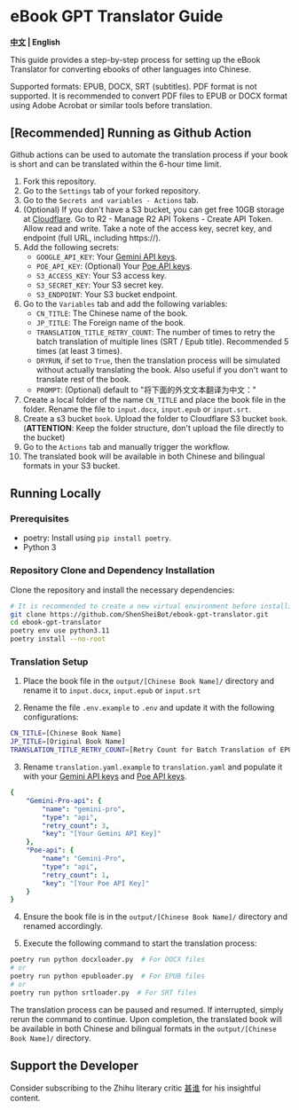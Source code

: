 # eBook GPT Translator Guide

**[中文](./README_CN.md) | English**

This guide provides a step-by-step process for setting up the eBook Translator for converting ebooks of other languages into Chinese.

Supported formats: EPUB, DOCX, SRT (subtitles).
PDF format is not supported. It is recommended to convert PDF files to EPUB or DOCX format using Adobe Acrobat or similar tools before translation.

## [Recommended] Running as Github Action

Github actions can be used to automate the translation process if your book is short and can be translated within the 6-hour time limit.

1. Fork this repository.
2. Go to the `Settings` tab of your forked repository.
3. Go to the `Secrets and variables - Actions` tab.
4. (Optional) If you don't have a S3 bucket, you can get free 10GB storage at [Cloudflare](https://developers.cloudflare.com/r2/). Go to R2 - Manage R2 API Tokens - Create API Token. Allow read and write. Take a note of the access key, secret key, and endpoint (full URL, including https://).
5. Add the following secrets:
   - `GOOGLE_API_KEY`: Your [Gemini API keys](https://aistudio.google.com/app/u/0/apikey?pli=1).
   - `POE_API_KEY`: (Optional) Your [Poe API keys](https://poe.com/api_key).
   - `S3_ACCESS_KEY`: Your S3 access key. 
   - `S3_SECRET_KEY`: Your S3 secret key.
   - `S3_ENDPOINT`: Your S3 bucket endpoint.
6. Go to the `Variables` tab and add the following variables:
   - `CN_TITLE`: The Chinese name of the book.
   - `JP_TITLE`: The Foreign name of the book.
   - `TRANSLATION_TITLE_RETRY_COUNT`: The number of times to retry the batch translation of multiple lines (SRT / Epub title). Recommended 5 times (at least 3 times). 
   - `DRYRUN`, if set to `True`, then the translation process will be simulated without actually translating the book. Also useful if you don't want to translate rest of the book.
   - `PROMPT`: (Optional) default to "将下面的外文文本翻译为中文："
7. Create a local folder of the name `CN_TITLE` and place the book file in the folder. Rename the file to `input.docx`, `input.epub` or `input.srt`.
8. Create a s3 bucket `book`. Upload the folder to Cloudflare S3 bucket `book`. (**ATTENTION**: Keep the folder structure, don't upload the file directly to the bucket)
9. Go to the `Actions` tab and manually trigger the workflow.
10. The translated book will be available in both Chinese and bilingual formats in your S3 bucket.



## Running Locally

### Prerequisites
- poetry: Install using `pip install poetry`.
- Python 3

### Repository Clone and Dependency Installation

Clone the repository and install the necessary dependencies:

```bash
# It is recommended to create a new virtual environment before installing the dependencies.
git clone https://github.com/ShenSheiBot/ebook-gpt-translator.git
cd ebook-gpt-translator
poetry env use python3.11
poetry install --no-root
```

### Translation Setup

1. Place the book file in the `output/[Chinese Book Name]/` directory and rename it to `input.docx`, `input.epub` or `input.srt`

2. Rename the file `.env.example` to `.env` and update it with the following configurations:

```bash
CN_TITLE=[Chinese Book Name]
JP_TITLE=[Original Book Name]
TRANSLATION_TITLE_RETRY_COUNT=[Retry Count for Batch Translation of EPUB Titles or SRT Lines]
```

3. Rename `translation.yaml.example` to `translation.yaml` and populate it with your [Gemini API keys](https://aistudio.google.com/app/u/0/apikey?pli=1) and [Poe API keys](https://poe.com/api_key).

```yaml
{
    "Gemini-Pro-api": {
        "name": "gemini-pro",
        "type": "api",
        "retry_count": 3,
        "key": "[Your Gemini API Key]"
    },
    "Poe-api": {
        "name": "Gemini-Pro",
        "type": "api",
        "retry_count": 1,
        "key": "[Your Poe API Key]"
    }
}
```

4. Ensure the book file is in the `output/[Chinese Book Name]/` directory and renamed accordingly.

5. Execute the following command to start the translation process:


```bash
poetry run python docxloader.py  # For DOCX files
# or
poetry run python epubloader.py  # For EPUB files
# or
poetry run python srtloader.py  # For SRT files
```

The translation process can be paused and resumed. If interrupted, simply rerun the command to continue. Upon completion, the translated book will be available in both Chinese and bilingual formats in the `output/[Chinese Book Name]/` directory.

## Support the Developer

Consider subscribing to the Zhihu literary critic [甚谁](https://www.zhihu.com/people/sakuraayane_justice) for his insightful content.
